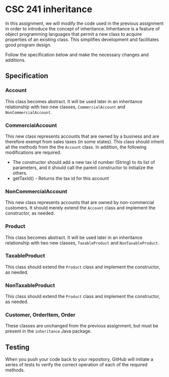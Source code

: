 # CSC 241 inheritance

In this assignment, we will modify the code used in the previous assignment in
order to introduce the concept of inheritance. Inheritance is a feature of object
programming languages that permit a new class to acquire properties of an
existing class. This simplifies development and facilitates good program design.

Follow the specification below and make the necessary changes and additions.

## Specification

### Account
This class becomes abstract. It will be used later in an inheritance relationship
with two new classes, `CommercialAccount` and `NonCommercialAccount`.

### CommercialAccount
This new class represents accounts that are owned by a business and are therefore
exempt from sales taxes (in some states). This class should inherit all
the methods from the the `Account` class. In addition, the following modifications
are required.
- The constructor should add a new tax id number (String) to its list of
parameters, and it should call the parent constructor to initialize the others.
- getTaxId() - Returns the tax id for this account

### NonCommercialAccount
This new class represents accounts that are owned by non-commercial customers. It
should merely extend the `Account` class and implement the constructor, as needed.   

### Product
This class becomes abstract. It will be used later in an inheritance relationship
with two new classes, `TaxableProduct` and `NonTaxableProduct`.

### TaxableProduct
This class should extend the `Product` class and implement the constructor, as needed.

### NonTaxableProduct
This class should extend the `Product` class and implement the constructor, as needed.

### Customer, OrderItem, Order
These classes are unchanged from the previous assignment, but must be present in the `inheritance` Java package.


## Testing
When you push your code back to your repository, GitHub will initiate a series of
tests to verify the correct operation of each of the required methods.
